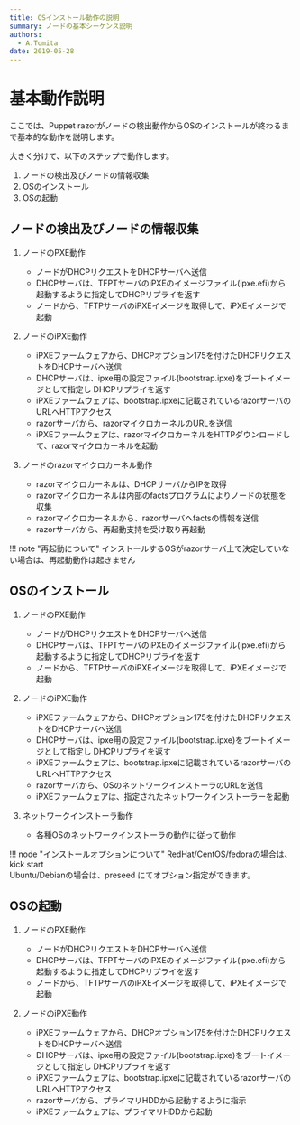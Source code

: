 ```yaml
---
title: OSインストール動作の説明 
summary: ノードの基本シーケンス説明
authors:
  - A.Tomita 
date: 2019-05-28 
---
```


# 基本動作説明

ここでは、Puppet razorがノードの検出動作からOSのインストールが終わるまで基本的な動作を説明します。

大きく分けて、以下のステップで動作します。

1. ノードの検出及びノードの情報収集
1. OSのインストール
1. OSの起動


## ノードの検出及びノードの情報収集

1. ノードのPXE動作
    * ノードがDHCPリクエストをDHCPサーバへ送信  
    * DHCPサーバは、TFPTサーバのiPXEのイメージファイル(ipxe.efi)から
      起動するように指定してDHCPリプライを返す 
    * ノードから、TFTPサーバのiPXEイメージを取得して、iPXEイメージで起動

1. ノードのiPXE動作  
    * iPXEファームウェアから、DHCPオプション175を付けたDHCPリクエストをDHCPサーバへ送信  
    * DHCPサーバは、ipxe用の設定ファイル(bootstrap.ipxe)をブートイメージとして指定し
      DHCPリプライを返す  
    * iPXEファームウェアは、bootstrap.ipxeに記載されているrazorサーバのURLへHTTPアクセス
    * razorサーバから、razorマイクロカーネルのURLを送信
    * iPXEファームウェアは、razorマイクロカーネルをHTTPダウンロードして、razorマイクロカーネルを起動

1. ノードのrazorマイクロカーネル動作  
    * razorマイクロカーネルは、DHCPサーバからIPを取得  
    * razorマイクロカーネルは内部のfactsプログラムによりノードの状態を収集  
    * razorマイクロカーネルから、razorサーバへfactsの情報を送信  
    * razorサーバから、再起動支持を受け取り再起動  

!!! note "再起動について"
    インストールするOSがrazorサーバ上で決定していない場合は、再起動動作は起きません

## OSのインストール

1. ノードのPXE動作
    * ノードがDHCPリクエストをDHCPサーバへ送信  
    * DHCPサーバは、TFPTサーバのiPXEのイメージファイル(ipxe.efi)から
      起動するように指定してDHCPリプライを返す 
    * ノードから、TFTPサーバのiPXEイメージを取得して、iPXEイメージで起動

1. ノードのiPXE動作  
    * iPXEファームウェアから、DHCPオプション175を付けたDHCPリクエストをDHCPサーバへ送信  
    * DHCPサーバは、ipxe用の設定ファイル(bootstrap.ipxe)をブートイメージとして指定し
      DHCPリプライを返す  
    * iPXEファームウェアは、bootstrap.ipxeに記載されているrazorサーバのURLへHTTPアクセス
    * razorサーバから、OSのネットワークインストーラのURLを送信
    * iPXEファームウェアは、指定されたネットワークインストーラーを起動

1. ネットワークインストーラ動作
    * 各種OSのネットワークインストーラの動作に従って動作

!!! node "インストールオプションについて"
    RedHat/CentOS/fedoraの場合は、kick start  
    Ubuntu/Debianの場合は、preseed
    にてオプション指定ができます。

## OSの起動

1. ノードのPXE動作
    * ノードがDHCPリクエストをDHCPサーバへ送信  
    * DHCPサーバは、TFPTサーバのiPXEのイメージファイル(ipxe.efi)から
      起動するように指定してDHCPリプライを返す 
    * ノードから、TFTPサーバのiPXEイメージを取得して、iPXEイメージで起動

1. ノードのiPXE動作  
    * iPXEファームウェアから、DHCPオプション175を付けたDHCPリクエストをDHCPサーバへ送信  
    * DHCPサーバは、ipxe用の設定ファイル(bootstrap.ipxe)をブートイメージとして指定し
      DHCPリプライを返す  
    * iPXEファームウェアは、bootstrap.ipxeに記載されているrazorサーバのURLへHTTPアクセス
    * razorサーバから、プライマリHDDから起動するように指示
    * iPXEファームウェアは、プライマリHDDから起動

